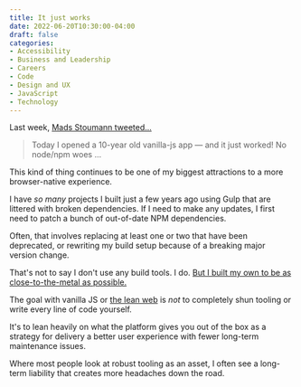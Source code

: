 ```yaml
---
title: It just works
date: 2022-06-20T10:30:00-04:00
draft: false
categories:
- Accessibility
- Business and Leadership
- Careers
- Code
- Design and UX
- JavaScript
- Technology
---
```


Last week, [Mads Stoumann tweeted...](https://twitter.com/madsstoumann/status/1536036070416080896)

>  Today I opened a 10-year old vanilla-js app — and it just worked! No node/npm woes ...

This kind of thing continues to be one of my biggest attractions to a more browser-native experience.

I have _so many_ projects I built just a few years ago using Gulp that are littered with broken dependencies. If I need to make any updates, I first need to patch a bunch of out-of-date NPM dependencies. 

Often, that involves replacing at least one or two that have been deprecated, or rewriting my build setup because of a breaking major version change.

That's not to say I don't use any build tools. I do. [But I built my own to be as close-to-the-metal as possible.](/my-build-tool-boilerplate-goes-v2/)

The goal with vanilla JS or [the lean web](https://leanweb.dev) is _not_ to completely shun tooling or write every line of code yourself.

It's to lean heavily on what the platform gives you out of the box as a strategy for delivery a better user experience with fewer long-term maintenance issues. 

Where most people look at robust tooling as an asset, I often see a long-term liability that creates more headaches down the road.